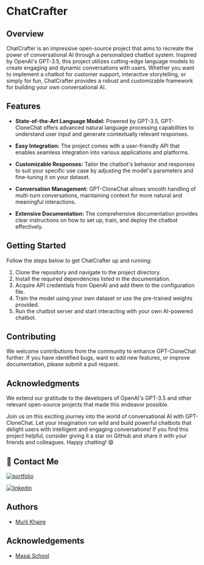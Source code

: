 # ChatCrafter

## Overview
ChatCrafter is an impressive open-source project that aims to recreate the power of conversational AI through a personalized chatbot system. Inspired by OpenAI's GPT-3.5, this project utilizes cutting-edge language models to create engaging and dynamic conversations with users. Whether you want to implement a chatbot for customer support, interactive storytelling, or simply for fun, ChatCrafter provides a robust and customizable framework for building your own conversational AI.

## Features
- **State-of-the-Art Language Model:** Powered by GPT-3.5, GPT-CloneChat offers advanced natural language processing capabilities to understand user input and generate contextually relevant responses.

- **Easy Integration:** The project comes with a user-friendly API that enables seamless integration into various applications and platforms.

- **Customizable Responses:** Tailor the chatbot's behavior and responses to suit your specific use case by adjusting the model's parameters and fine-tuning it on your dataset.

- **Conversation Management:** GPT-CloneChat allows smooth handling of multi-turn conversations, maintaining context for more natural and meaningful interactions.

- **Extensive Documentation:** The comprehensive documentation provides clear instructions on how to set up, train, and deploy the chatbot effectively.

## Getting Started
Follow the steps below to get ChatCrafter up and running:

1. Clone the repository and navigate to the project directory.
2. Install the required dependencies listed in the documentation.
3. Acquire API credentials from OpenAI and add them to the configuration file.
4. Train the model using your own dataset or use the pre-trained weights provided.
5. Run the chatbot server and start interacting with your own AI-powered chatbot.

## Contributing
We welcome contributions from the community to enhance GPT-CloneChat further. If you have identified bugs, want to add new features, or improve documentation, please submit a pull request.


## Acknowledgments
We extend our gratitude to the developers of OpenAI's GPT-3.5 and other relevant open-source projects that made this endeavor possible.

Join us on this exciting journey into the world of conversational AI with GPT-CloneChat. Let your imagination run wild and build powerful chatbots that delight users with intelligent and engaging conversations! If you find this project helpful, consider giving it a star on GitHub and share it with your friends and colleagues. Happy chatting! 😄


## 🔗 Contact Me
[![portfolio](https://img.shields.io/badge/my_portfolio-000?style=for-the-badge&logo=ko-fi&logoColor=white)](https://murli0399.github.io/)

[![linkedin](https://img.shields.io/badge/linkedin-0A66C2?style=for-the-badge&logo=linkedin&logoColor=white)](https://www.linkedin.com/in/murli-khaire/)


## Authors

- [Murli Khaire](https://github.com/Murli0399)

## Acknowledgements

- [Masai School](https://www.masaischool.com/)
